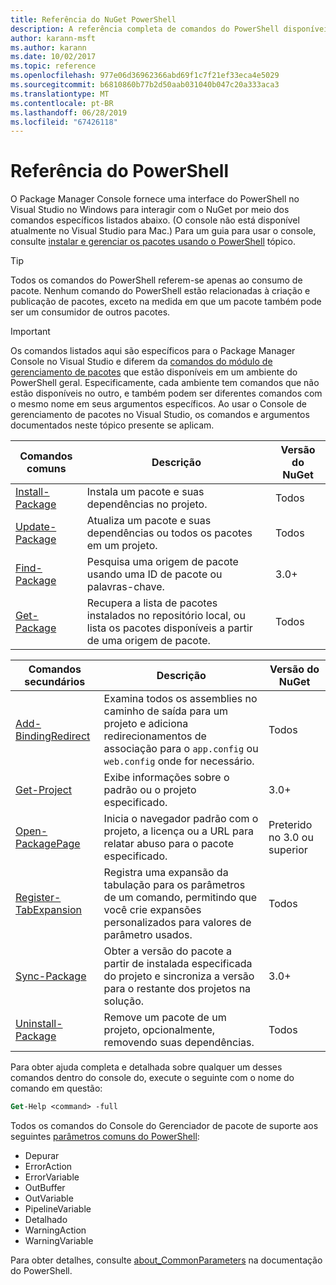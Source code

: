 ```yaml
---
title: Referência do NuGet PowerShell
description: A referência completa de comandos do PowerShell disponíveis no Console do Gerenciador de pacotes NuGet no Visual Studio.
author: karann-msft
ms.author: karann
ms.date: 10/02/2017
ms.topic: reference
ms.openlocfilehash: 977e06d36962366abd69f1c7f21ef33eca4e5029
ms.sourcegitcommit: b6810860b77b2d50aab031040b047c20a333aca3
ms.translationtype: MT
ms.contentlocale: pt-BR
ms.lasthandoff: 06/28/2019
ms.locfileid: "67426118"
---
```

# <a name="powershell-reference"></a>Referência do PowerShell

O Package Manager Console fornece uma interface do PowerShell no Visual Studio no Windows para interagir com o NuGet por meio dos comandos específicos listados abaixo. (O console não está disponível atualmente no Visual Studio para Mac.) Para um guia para usar o console, consulte [instalar e gerenciar os pacotes usando o PowerShell](../tools/package-manager-console.md) tópico.

> [!Tip]
> Todos os comandos do PowerShell referem-se apenas ao consumo de pacote. Nenhum comando do PowerShell estão relacionadas à criação e publicação de pacotes, exceto na medida em que um pacote também pode ser um consumidor de outros pacotes.

> [!Important]
> Os comandos listados aqui são específicos para o Package Manager Console no Visual Studio e diferem da [comandos do módulo de gerenciamento de pacotes](/powershell/module/packagemanagement/?view=powershell-6) que estão disponíveis em um ambiente do PowerShell geral. Especificamente, cada ambiente tem comandos que não estão disponíveis no outro, e também podem ser diferentes comandos com o mesmo nome em seus argumentos específicos. Ao usar o Console de gerenciamento de pacotes no Visual Studio, os comandos e argumentos documentados neste tópico presente se aplicam.

| Comandos comuns | Descrição | Versão do NuGet |
| --- | --- | --- |
| [Install-Package](ps-ref-install-package.md) | Instala um pacote e suas dependências no projeto. | Todos |
| [Update-Package](ps-ref-update-package.md) | Atualiza um pacote e suas dependências ou todos os pacotes em um projeto. | Todos |
| [Find-Package](ps-ref-find-package.md) | Pesquisa uma origem de pacote usando uma ID de pacote ou palavras-chave. | 3.0+ |
| [Get-Package](ps-ref-get-package.md) | Recupera a lista de pacotes instalados no repositório local, ou lista os pacotes disponíveis a partir de uma origem de pacote. | Todos |

| Comandos secundários | Descrição | Versão do NuGet |
| --- | --- | --- |
| [Add-BindingRedirect](ps-ref-add-bindingredirect.md) | Examina todos os assemblies no caminho de saída para um projeto e adiciona redirecionamentos de associação para o `app.config` ou `web.config` onde for necessário. | Todos |
| [Get-Project](ps-ref-get-project.md) | Exibe informações sobre o padrão ou o projeto especificado. | 3.0+ |
| [Open-PackagePage](ps-ref-open-packagepage.md) | Inicia o navegador padrão com o projeto, a licença ou a URL para relatar abuso para o pacote especificado. | Preterido no 3.0 ou superior |
| [Register-TabExpansion](ps-ref-register-tabexpansion.md) | Registra uma expansão da tabulação para os parâmetros de um comando, permitindo que você crie expansões personalizados para valores de parâmetro usados. | Todos |
| [Sync-Package](ps-ref-sync-package.md) | Obter a versão do pacote a partir de instalada especificada do projeto e sincroniza a versão para o restante dos projetos na solução. | 3.0+ |
| [Uninstall-Package](ps-ref-uninstall-package.md) | Remove um pacote de um projeto, opcionalmente, removendo suas dependências. | Todos |

Para obter ajuda completa e detalhada sobre qualquer um desses comandos dentro do console do, execute o seguinte com o nome do comando em questão:

```ps
Get-Help <command> -full
```

Todos os comandos do Console do Gerenciador de pacote de suporte aos seguintes [parâmetros comuns do PowerShell](http://go.microsoft.com/fwlink/?LinkID=113216):

- Depurar
- ErrorAction
- ErrorVariable
- OutBuffer
- OutVariable
- PipelineVariable
- Detalhado
- WarningAction
- WarningVariable

Para obter detalhes, consulte [about_CommonParameters](http://go.microsoft.com/fwlink/?LinkID=113216) na documentação do PowerShell.
